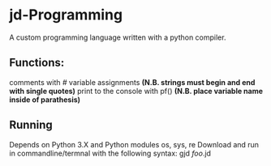 # jd-Programming
A custom programming language written with a python compiler.
<h2>Functions:</h2>
 comments with <em>#</em>
 variable assignments <b>(N.B. strings must begin and end with single quotes)</b>
 print to the console with pf() <b>(N.B. place variable name inside of parathesis)</b>

<h2>Running</h2>
Depends on Python 3.X and Python modules os, sys, re
Download and run in commandline/termnal with the following syntax: gjd <em>foo</em>.jd
